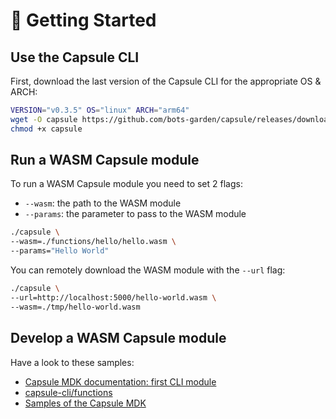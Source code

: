 # 🚀 Getting Started

## Use the Capsule CLI

First, download the last version of the Capsule CLI for the appropriate OS & ARCH:

```bash
VERSION="v0.3.5" OS="linux" ARCH="arm64"
wget -O capsule https://github.com/bots-garden/capsule/releases/download/${VERSION}/capsule-${VERSION}-${OS}-${ARCH}
chmod +x capsule
```

## Run a WASM Capsule module

To run a WASM Capsule module you need to set 2 flags:

- `--wasm`: the path to the WASM module
- `--params`: the parameter to pass to the WASM module

```bash
./capsule \
--wasm=./functions/hello/hello.wasm \
--params="Hello World"
```

You can remotely download  the WASM module with the `--url` flag:
```bash
./capsule \
--url=http://localhost:5000/hello-world.wasm \
--wasm=./tmp/hello-world.wasm 
```

## Develop a WASM Capsule module

Have a look to these samples:

- [Capsule MDK documentation: first CLI module](https://bots-garden.github.io/capsule-module-sdk/first-cli-module/)
- [capsule-cli/functions](https://github.com/bots-garden/capsule/tree/main/capsule-cli/functions)
- [Samples of the Capsule MDK](https://github.com/bots-garden/capsule-module-sdk/tree/main/samples)

